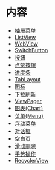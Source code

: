 # 内容

- [抽屉菜单](#抽屉菜单)
- [ListView](#ListView)
- [WebView](#WebView)
- [SwitchButton](#SwitchButton)
- [按钮](#按钮)
- [点赞按钮](#点赞按钮)
- [进度条](#进度条)
- [TabLayout](#TabLayout)
- [图标](#图标)
- [下拉刷新](#下拉刷新)
- [ViewPager](#ViewPager)
- [图表(Chart)](#图表(Chart))
- [菜单(Menu)](#菜单(Menu))
- [浮动菜单](#浮动菜单)
- [对话框](#对话框)
- [空白页](#空白页)
- [滑动删除](#滑动删除)
- [手势操作](#手势操作)
- [RecyclerView](#RecyclerView)